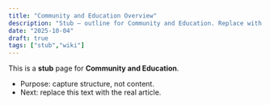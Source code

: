```yaml
---
title: "Community and Education Overview"
description: "Stub — outline for Community and Education. Replace with real content."
date: "2025-10-04"
draft: true
tags: ["stub","wiki"]
---
```

This is a **stub** page for **Community and Education**. 

- Purpose: capture structure, not content.
- Next: replace this text with the real article.
